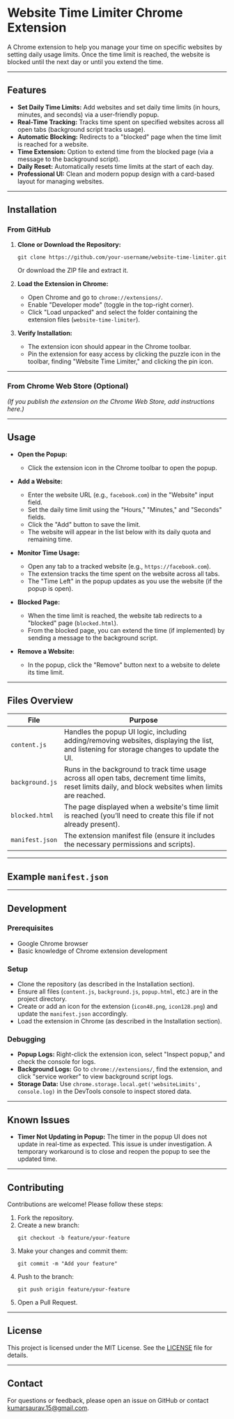 # Website Time Limiter Chrome Extension

A Chrome extension to help you manage your time on specific websites by setting daily usage limits. Once the time limit is reached, the website is blocked until the next day or until you extend the time.

---

## Features

- **Set Daily Time Limits:** Add websites and set daily time limits (in hours, minutes, and seconds) via a user-friendly popup.
- **Real-Time Tracking:** Tracks time spent on specified websites across all open tabs (background script tracks usage).
- **Automatic Blocking:** Redirects to a "blocked" page when the time limit is reached for a website.
- **Time Extension:** Option to extend time from the blocked page (via a message to the background script).
- **Daily Reset:** Automatically resets time limits at the start of each day.
- **Professional UI:** Clean and modern popup design with a card-based layout for managing websites.

---

## Installation

### From GitHub

1. **Clone or Download the Repository:**
    ```
    git clone https://github.com/your-username/website-time-limiter.git
    ```
    Or download the ZIP file and extract it.

2. **Load the Extension in Chrome:**
    - Open Chrome and go to `chrome://extensions/`.
    - Enable "Developer mode" (toggle in the top-right corner).
    - Click "Load unpacked" and select the folder containing the extension files (`website-time-limiter`).

3. **Verify Installation:**
    - The extension icon should appear in the Chrome toolbar.
    - Pin the extension for easy access by clicking the puzzle icon in the toolbar, finding "Website Time Limiter," and clicking the pin icon.

---

### From Chrome Web Store (Optional)

*(If you publish the extension on the Chrome Web Store, add instructions here.)*

---

## Usage

- **Open the Popup:**
    - Click the extension icon in the Chrome toolbar to open the popup.

- **Add a Website:**
    - Enter the website URL (e.g., `facebook.com`) in the "Website" input field.
    - Set the daily time limit using the "Hours," "Minutes," and "Seconds" fields.
    - Click the "Add" button to save the limit.
    - The website will appear in the list below with its daily quota and remaining time.

- **Monitor Time Usage:**
    - Open any tab to a tracked website (e.g., `https://facebook.com`).
    - The extension tracks the time spent on the website across all tabs.
    - The "Time Left" in the popup updates as you use the website (if the popup is open).

- **Blocked Page:**
    - When the time limit is reached, the website tab redirects to a "blocked" page (`blocked.html`).
    - From the blocked page, you can extend the time (if implemented) by sending a message to the background script.

- **Remove a Website:**
    - In the popup, click the "Remove" button next to a website to delete its time limit.

---

## Files Overview

| File            | Purpose                                                                                  |
|-----------------|------------------------------------------------------------------------------------------|
| `content.js`    | Handles the popup UI logic, including adding/removing websites, displaying the list, and listening for storage changes to update the UI. |
| `background.js` | Runs in the background to track time usage across all open tabs, decrement time limits, reset limits daily, and block websites when limits are reached. |
| `blocked.html`  | The page displayed when a website's time limit is reached (you’ll need to create this file if not already present). |
| `manifest.json` | The extension manifest file (ensure it includes the necessary permissions and scripts).   |

---

## Example `manifest.json`


---

## Development

### Prerequisites

- Google Chrome browser
- Basic knowledge of Chrome extension development

### Setup

- Clone the repository (as described in the Installation section).
- Ensure all files (`content.js`, `background.js`, `popup.html`, etc.) are in the project directory.
- Create or add an icon for the extension (`icon48.png`, `icon128.png`) and update the `manifest.json` accordingly.
- Load the extension in Chrome (as described in the Installation section).

### Debugging

- **Popup Logs:** Right-click the extension icon, select "Inspect popup," and check the console for logs.
- **Background Logs:** Go to `chrome://extensions/`, find the extension, and click "service worker" to view background script logs.
- **Storage Data:** Use `chrome.storage.local.get('websiteLimits', console.log)` in the DevTools console to inspect stored data.

---

## Known Issues

- **Timer Not Updating in Popup:** The timer in the popup UI does not update in real-time as expected. This issue is under investigation. A temporary workaround is to close and reopen the popup to see the updated time.

---

## Contributing

Contributions are welcome! Please follow these steps:

1. Fork the repository.
2. Create a new branch:
    ```
    git checkout -b feature/your-feature
    ```
3. Make your changes and commit them:
    ```
    git commit -m "Add your feature"
    ```
4. Push to the branch:
    ```
    git push origin feature/your-feature
    ```
5. Open a Pull Request.

---

## License

This project is licensed under the MIT License. See the [LICENSE](LICENSE) file for details.

---

## Contact

For questions or feedback, please open an issue on GitHub or contact [kumarsaurav.15@gmail.com](mailto:your-kumarsaurav.15@gmail.com).
